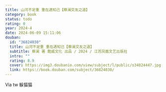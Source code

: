 ```yaml
---
title: 山河不足重 重在遇知己【蔡澜交友之道】
category: book
status: todo
rating: 0
year: 2024-4
date: 2024-06-09 15:11:06
douban:
  id: "36824030"
  title: 山河不足重 重在遇知己【蔡澜交友之道】
  subtitle: 蔡澜 著 酷威文化 出品 / 2024 / 江苏凤凰文艺出版社
  intro: ""
  rating: 8.9
  cover: https://img3.doubanio.com/view/subject/l/public/s34824447.jpg
  link: https://book.douban.com/subject/36824030/
---
```


Via tw 躲猫猫